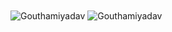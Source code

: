 <img align="center" src="https://github-readme-stats.vercel.app/api?username=Gouthamiyadav&show_icons=true&theme=dracula" alt="Gouthamiyadav"/>
<img align="center" src="https://github-readme-stats.vercel.app/api/top-langs/?username=Gouthamiyadav&layout=compact" alt="Gouthamiyadav" /></br>
